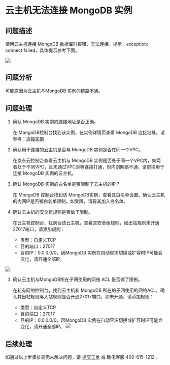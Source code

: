 # 云主机无法连接 MongoDB 实例

## 问题描述
使用云主机连接 MongoDB 数据库时报错，无法连接，提示：exception: connect failed，具体提示参考下图。

![](../../../../image/mongodb/mongo-027.png)

## 问题分析

可能原因为云主机与MongoDB 实例的链路不通。

## 问题处理

1. 确认 MongoDB 实例的连接地址是否正确。

    在 MongoDB控制台找到该实例，在实例详情页查看 MongoDB 连接地址。请参考：[连接实例](../Getting-Started/Connect-Instance.md)

1. 确认用于连接的云主机是否与 MongoDB 实例是否在同一个VPC。

    在京东云控制台查看云主机与 MongoDB 实例是否处于同一个VPC内，如两者处于不同VPC，且未通过VPC对等连接打通，则内则网络不通，请更换用于连接 MongoDB 实例的云主机。

1. 确认 MongoDB 实例的白名单是否限制了云主机的IP？

    在 MongoDB 控制台找到该 MongoDB实例，查看其白名单设置。确认云主机的内网IP是否被白名单限制，如受限，请将其加入白名单。

1. 确认云主机的安全组规则是否做了限制。

    在云主机控制台，找到台该云主机，查看其安全组规则，如出站规则未开通27017端口，请添加规则：
    - 类型：自定义TCP
    - 目的端口：27017
    - 目的IP：0.0.0.0/0，因MongoDB 实例在自动容灾切换或扩容时IP可能会变化，请开通全部IP。

![](../../../../image/mongodb/mongo-028.png)

1. 确认云主机与MongoDB所在子网使用的网络 ACL 是否做了限制。

    在私有网络控制台，找到云主机和 MongoDB 所在的子网使用的网络ACL，确认其出站规则与入站规则是否开通27017端口，如未开通，请添加规则：
    - 类型：自定义TCP
    - 目的端口：27017
    - 目的IP：0.0.0.0/0，因MongoDB 实例在自动容灾切换或扩容时IP可能会变化，请开通全部IP。
    ![](../../../../image/mongodb/mongo-029.png)

  ## 后续处理
  如通过以上步骤排查仍未解决问题，请 [提交工单](https://ticket.jdcloud.com/myorder/form?cateId=166&questionId=238) 或 致电客服 400-615-1212 。

